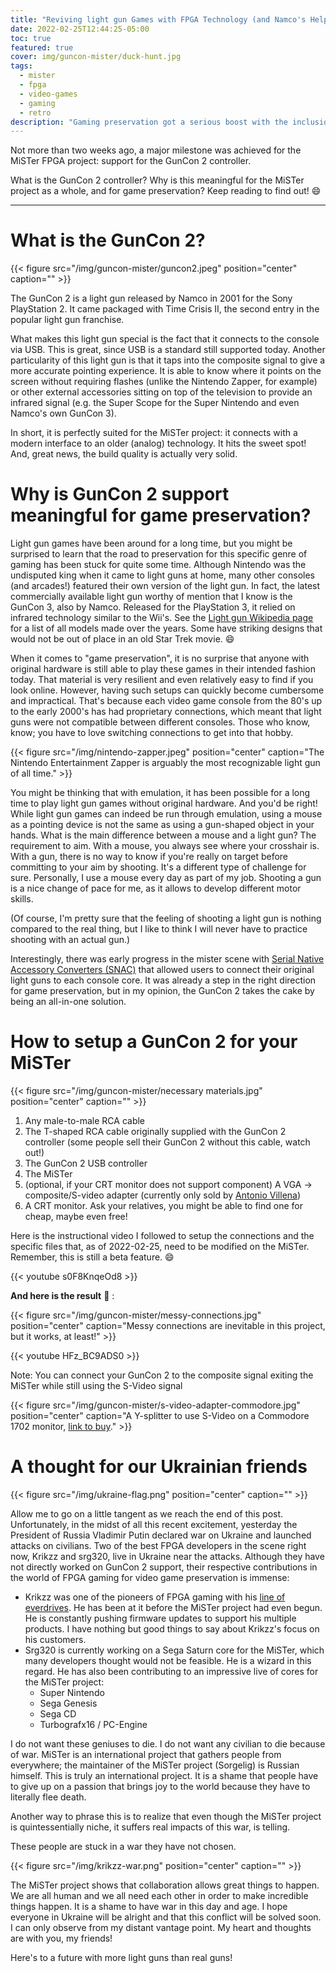 ```yaml
---
title: "Reviving light gun Games with FPGA Technology (and Namco's Help!)"
date: 2022-02-25T12:44:25-05:00
toc: true
featured: true
cover: img/guncon-mister/duck-hunt.jpg
tags:
  - mister
  - fpga
  - video-games
  - gaming
  - retro
description: "Gaming preservation got a serious boost with the inclusion of GunCon 2 support for the MiSTer FPGA project."
---
```


Not more than two weeks ago, a major milestone was achieved for the MiSTer FPGA project:
support for the GunCon 2 controller.

What is the GunCon 2 controller? Why is this meaningful for the MiSTer project as a whole,
and for game preservation? Keep reading to find out! :smile:

---

# What is the GunCon 2?

{{< figure src="/img/guncon-mister/guncon2.jpeg" position="center" caption="" >}}

The GunCon 2 is a light gun released by Namco in 2001 for the Sony PlayStation 2. It came
packaged with Time Crisis II, the second entry in the popular light gun franchise.

What makes this light gun special is the fact that it connects to the console via USB.
This is great, since USB is a standard still supported today. Another particularity of
this light gun is that it taps into the composite signal to give a more accurate pointing
experience. It is able to know where it points on the screen without requiring flashes
(unlike the Nintendo Zapper, for example) or other external accessories sitting on top of
the television to provide an infrared signal (e.g. the Super Scope for the Super Nintendo and even Namco's own GunCon 3).

In short, it is perfectly suited for the MiSTer project: it connects with a modern
interface to an older (analog) technology. It hits the sweet spot! And, great news, the
build quality is actually very solid.

# Why is GunCon 2 support meaningful for game preservation?

Light gun games have been around for a long time, but you might be surprised to learn that
the road to preservation for this specific genre of gaming has been stuck for quite some
time. Although Nintendo was the undisputed king when it came to light guns at home, many
other consoles (and arcades!) featured their own version of the light gun. In fact, the
latest commercially available light gun worthy of mention that I know is the GunCon 3, also
by Namco. Released for the PlayStation 3, it relied on infrared technology similar to
the Wii's. See the [Light gun Wikipedia page](https://en.wikipedia.org/wiki/Light_gun) for
a list of all models made over the years. Some have striking designs that would not be out
of place in an old Star Trek movie. :smile:


When it comes to "game preservation", it is no surprise that anyone with original
hardware is still able to play these games in their intended fashion today. That material
is very resilient and even relatively easy to find if you look online. However, having
such setups can quickly become cumbersome and impractical. That's because each video game
console from the 80's up to the early 2000's has had proprietary connections, which meant
that light guns were not compatible between different consoles. Those who know, know; you
have to love switching connections to get into that hobby.

{{< figure src="/img/nintendo-zapper.jpeg" position="center" caption="The Nintendo Entertainment Zapper is arguably the most recognizable light gun of all time." >}}

You might be thinking that with emulation, it has been possible for a long time to play
light gun games without original hardware. And you'd be right! While light gun games can indeed be run through emulation, using a mouse as a pointing device is
not the same as using a gun-shaped object in your hands. What is the main difference
between a mouse and a light gun? The requirement to aim.  With a mouse, you always see
where your crosshair is. With a gun, there is no way to know if you're really on target
before committing to your aim by shooting. It's a different type of challenge for sure.
Personally, I use a mouse every day as part of my job. Shooting a gun is a nice change of
pace for me, as it allows to develop different motor skills.

(Of course, I'm pretty sure that the feeling of shooting a light gun is nothing compared to
the real thing, but I like to think I will never have to practice shooting with an actual
gun.)


Interestingly, there was early progress in the mister scene with [Serial Native Accessory
Converters (SNAC)](https://misteraddons.com/products/serial-native-accessory-converter-snac) that
allowed users to connect their original light guns to each console core. It was already a
step in the right direction for game preservation, but in my opinion, the GunCon 2 takes
the cake by being an all-in-one solution.

# How to setup a GunCon 2 for your MiSTer

{{< figure src="/img/guncon-mister/necessary materials.jpg" position="center" caption="" >}}

1. Any male-to-male RCA cable
1. The T-shaped RCA cable originally supplied with the GunCon 2 controller (some people
sell their GunCon 2 without this cable, watch out!)
1. The GunCon 2 USB controller
1. The MiSTer
1. (optional, if your CRT monitor does not support component) A VGA -> composite/S-video adapter (currently only sold by [Antonio
Villena](https://www.antoniovillena.es/store/product/vga-composite-s-video-adapter/))
1. A CRT monitor. Ask your relatives, you might be able to find one for cheap, maybe even
free!

Here is the instructional video I followed to setup the connections and the specific files
that, as of 2022-02-25, need to be modified on the MiSTer. Remember, this is still a beta
feature. :smile:

{{< youtube s0F8KnqeOd8 >}}

**And here is the result** :tada: :

{{< figure src="/img/guncon-mister/messy-connections.jpg" position="center" caption="Messy connections are inevitable in this project, but it works, at least!" >}}

{{< youtube HFz_BC9ADS0 >}}


Note: You can connect your GunCon 2 to the composite signal exiting the MiSTer while still
using the S-Video signal

{{< figure src="/img/guncon-mister/s-video-adapter-commodore.jpg" position="center" caption="A Y-splitter to use S-Video on a Commodore 1702 monitor, [link to buy](http://herculesworkshop.com/cgi-bin/p/awtp-product.cgi?d=hercules-workshop&item=76537)." >}}


# A thought for our Ukrainian friends

{{< figure src="/img/ukraine-flag.png" position="center" caption="" >}}

Allow me to go on a little tangent as we reach the end of this post. Unfortunately, in the
midst of all this recent excitement, yesterday the President of Russia Vladimir Putin
declared war on Ukraine and launched attacks on civilians. Two of the best FPGA developers
in the scene right now, Krikzz and srg320, live in Ukraine near the attacks. Although
they have not directly worked on GunCon 2 support, their respective contributions in the
world of FPGA gaming for video game preservation is immense:
- Krikzz was one of the pioneers of FPGA gaming with his [line of
  everdrives](https://krikzz.com/our-products/). He has been at it before the MiSTer
  project had even begun. He is constantly pushing firmware updates to support his
  multiple products. I have nothing but good things to say about Krikzz's focus on his
  customers.
- Srg320 is currently working on a Sega Saturn core for the MiSTer, which many developers
  thought would not be feasible. He is a wizard in this regard. He has also been
  contributing to an impressive live of cores for the MiSTer project:
   - Super Nintendo
   - Sega Genesis
   - Sega CD
   - Turbografx16 / PC-Engine

I do not want these geniuses to die. I do not want any civilian to die because of war.
MiSTer is an international project that gathers people from everywhere; the maintainer of the MiSTer project (Sorgelig) is
Russian himself. This is truly an international project. It is a shame that people have to give up
on a passion that brings joy to the world because they have to literally flee death.

Another way to phrase this is to realize that even though the MiSTer project is
quintessentially niche, it suffers real impacts of this war, is telling.

These people are stuck in a war they have not chosen.

{{< figure src="/img/krikzz-war.png" position="center" caption="" >}}


The MiSTer project shows that collaboration allows great things to happen. We are all
human and we all need each other in order to make incredible things happen. It is a shame
to have war in this day and age. I hope everyone in Ukraine will be alright and that this
conflict will be solved soon. I can only observe from my distant vantage point. My heart
and thoughts are with you, my friends!

Here's to a future with more light guns than real guns!
